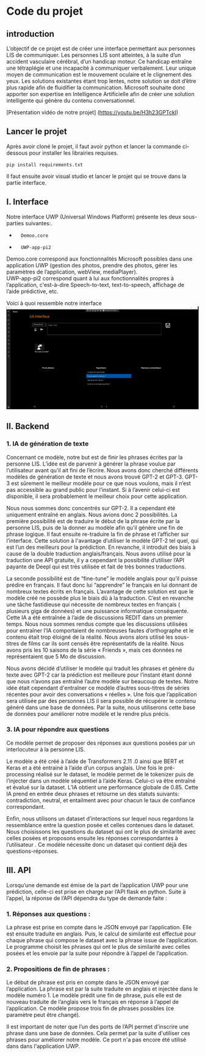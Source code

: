 # Code du projet

## introduction

L’objectif de ce projet est de créer une interface permettant aux personnes LIS de communiquer. Les personnes LIS sont atteintes, à la suite d’un accident vasculaire cérébral, d’un handicap moteur. Ce handicap entraîne une tétraplégie et une incapacité à communiquer verbalement. Leur unique moyen de communication est le mouvement oculaire et le clignement des yeux. Les solutions existantes étant trop lentes, notre solution se doit d’être plus rapide afin de fluidifier la communication. Microsoft souhaite donc apporter son expertise en Intelligence Artificielle afin de créer une solution intelligente qui génère du contenu conversationnel.


[Présentation vidéo de notre projet] (https://youtu.be/H3h23GPTckI)

## Lancer le projet

Après avoir cloné le projet, il faut avoir python et lancer la commande ci-dessous pour installer les librairies requises.
```
pip install requirements.txt
```
Il faut ensuite avoir visual studio et lancer le projet qui se trouve dans la partie interface.

## I. Interface

Notre interface UWP (Universal Windows Platform) présente les deux sous-parties suivantes:.
-    	Demoo.core
-    	UWP-app-pi2
Demoo.core correspond aux fonctionnalités Microsoft possibles dans une application UWP (gestion des photos, prendre des photos, gérer les paramètres de l’application, webView, mediaPlayer).                                               	   
UWP-app-pi2 correspond quant à lui aux fonctionnalités propres à l’application, c'est-à-dire Speech-to-text, text-to-speech, affichage de l’aide prédictive, etc.  	  


Voici à quoi ressemble notre interface
![Application](docs/img/uwp.png)


## II. Backend 

### 1. IA de génération de texte

Concernant ce modèle, notre but est de finir les phrases écrites par la personne LIS.  L’idée est de parvenir à générer la phrase voulue par l’utilisateur avant qu’il ait fini de l’écrire. Nous avons donc cherché différents modèles de génération de texte et nous avons trouvé GPT-2 et GPT-3. GPT-3 est sûrement le meilleur modèle pour ce que nous voulons, mais il n’est pas accessible au grand public pour l’instant. Si à l’avenir celui-ci est disponible, il sera probablement le meilleur choix pour cette application.

Nous nous sommes donc concentrés sur GPT-2. Il a cependant été uniquement entraîné en anglais. Nous avions donc 2 possibilités.
La première possibilité est de traduire le début de la phrase écrite par la personne LIS, puis de la donner au modèle afin qu’il génère une fin de phrase logique. Il faut ensuite re-traduire la fin de phrase et l’afficher sur l’interface. Cette solution à l'avantage d’utiliser le modèle GPT-2 tel quel, qui est l’un des meilleurs pour la prédiction. En revanche, il introduit des biais à cause de la double traduction anglais/français. Nous avons utilisé pour la traduction une API gratuite, il y a cependant la possibilité d’utiliser l’API payante de Deepl qui est très utilisée et fait de très bonnes traductions.
 
La seconde possibilité est de “fine-tune” le modèle anglais pour qu’il puisse prédire en français. Il faut donc lui “apprendre” le français en lui donnant de nombreux textes écrits en français. L’avantage de cette solution est que le modèle créé ne possède plus le biais dû à la traduction. 	C’est en revanche une tâche fastidieuse qui nécessite de nombreux textes en français ( plusieurs giga de données) et une puissance informatique conséquente. Cette IA a été entraînée à l’aide de discussions REDIT dans un premier temps. Nous nous sommes rendus compte que les discussions utilisées pour entraîner l’IA comportaient de nombreuses fautes d’orthographe et le contenu  était trop éloigné de la réalité. Nous avons alors utilisé les sous-titres de films car ils sont censés être représentatifs de la réalité. Nous avons pris les 10 saisons de la série « Friends », mais ces données ne représentaient que 5 Mo de discussion.

Nous avons décidé d’utiliser le modèle qui traduit les phrases et génère du texte avec GPT-2 car la prédiction est meilleure pour l’instant étant donné que nous n’avons pas entraîné l’autre modèle sur beaucoup de textes. Notre idée était cependant d'entraîner ce modèle d’autres sous-titres de séries récentes pour avoir des conversations « réelles ». Une fois que l’application sera utilisée par des personnes LIS il sera possible de récupérer le contenu généré dans une base de données. Par la suite, nous utiliserons cette base de données pour améliorer notre modèle et le rendre plus précis. 

### 3. IA pour répondre aux questions

Ce modèle permet de proposer des réponses aux questions posées par un interlocuteur à la personne LIS.

Le modèle a été créé à l’aide de Transformers 2.11 .0 ainsi que BERT et Keras et a été entrainé à l’aide d’un corpus anglais.
Une fois le pré-processing réalisé sur le dataset, le modèle permet de le tokenizer puis de l’injecter dans un modèle séquentiel à l’aide Keras.
Celui-ci va être entraîné et évalué sur la dataset. L’IA obtient une performance globale de 0.85. Cette IA prend en entrée deux phrases et retourne un des statuts suivants: contradiction, neutral, et entailment avec pour chacun le taux de confiance correspondant.

Enfin, nous utilisons un dataset d’interactions sur lequel nous regardons la ressemblance entre la question posée et celles contenues dans le dataset. Nous choisissons les questions du dataset qui ont le plus de similarité avec celles posées et proposons ensuite les réponses correspondantes à l’utilisateur . Ce modèle nécessite donc un dataset qui contient déjà des questions-réponses.


## III. API

Lorsqu’une demande est émise de la part de l’application UWP pour une prédiction, celle-ci est prise en charge par l’API flask en python.
Suite à l’appel, la réponse de l’API dépendra du type de demande faite :

### 1. Réponses aux questions :

La phrase est prise en compte dans le JSON envoyé par l’application. Elle est ensuite traduite en anglais. Puis, le calcul de similarité est effectué pour chaque phrase qui compose le dataset avec la phrase issue de l’application. Le programme choisit les phrases qui ont le plus de similarité avec celles posées et les envoie par la suite pour répondre à l’appel de l’application.

### 2. Propositions de fin de phrases :

Le début de phrase est pris en compte dans le JSON envoyé par l’application. La phrase est par la suite traduite en anglais et injectée dans le modèle numéro 1.  Le modèle prédit une fin de phrase, puis elle est de nouveau traduite de l’anglais vers le français en réponse à l’appel de l’application.  Ce modèle propose trois fin de phrases possibles (ce paramètre peut être changé).

Il est important de noter que l’un des ports de l’API permet d'inscrire une phrase dans une base de données. Cela permet par la suite d'utiliser ces phrases pour améliorer notre modèle. Ce port n'a pas encore été utilisé dans dans l'application UWP.

